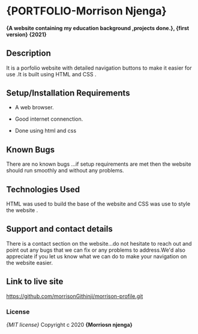 
 # {PORTFOLIO-Morrison Njenga}
#### {A website containing my education background ,projects done.}, {first version} {2021}

## Description
It is a porfolio website with detailed navigation buttons to make it easier for use .It is built using HTML and CSS .
## Setup/Installation Requirements
* A web browser.

* Good internet connenction.

* Done using html and css
## Known Bugs
There are no known bugs ...if setup requirements are met then the website should run smoothly and without any problems.
## Technologies Used
HTML was used to build the base of the website and CSS was use to style the website .
## Support and contact details
There is a contact section on the website...do not hesitate to reach out and point out any bugs that we can fix or any problems to address.We'd also appreciate if you let us know what we can do to make your navigation on the website easier.

## Link to live site
https://github.com/morrisonGithinji/morrison-profile.git


### License
*{MIT license}*
Copyright c 2020 **{Morriosn njenga}**
